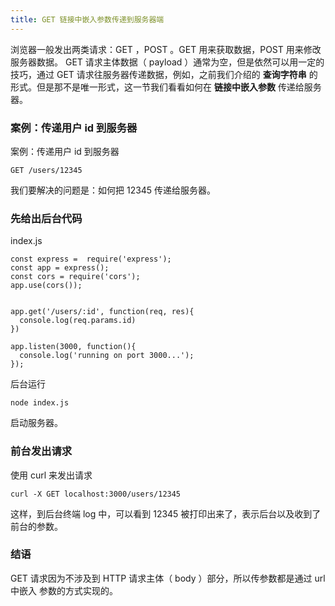 ```yaml
---
title: GET 链接中嵌入参数传递到服务器端
---
```



浏览器一般发出两类请求：GET ，POST 。GET 用来获取数据，POST 用来修改服务器数据。 GET 请求主体数据（ payload ）通常为空，但是依然可以用一定的技巧，通过 GET 请求往服务器传递数据，例如，之前我们介绍的 **查询字符串** 的形式。但是那不是唯一形式，这一节我们看看如何在 **链接中嵌入参数** 传递给服务器。

### 案例：传递用户 id 到服务器

案例：传递用户 id 到服务器

```
GET /users/12345

```

我们要解决的问题是：如何把 12345 传递给服务器。

### 先给出后台代码

index.js

```
const express =  require('express');
const app = express();
const cors = require('cors');
app.use(cors());


app.get('/users/:id', function(req, res){
  console.log(req.params.id)
})

app.listen(3000, function(){
  console.log('running on port 3000...');
});

```
后台运行

```
node index.js
```

启动服务器。

### 前台发出请求

使用 curl 来发出请求

```
curl -X GET localhost:3000/users/12345

```

这样，到后台终端 log 中，可以看到 12345 被打印出来了，表示后台以及收到了前台的参数。

### 结语

GET 请求因为不涉及到 HTTP 请求主体（ body ）部分，所以传参数都是通过 url 中嵌入 参数的方式实现的。
